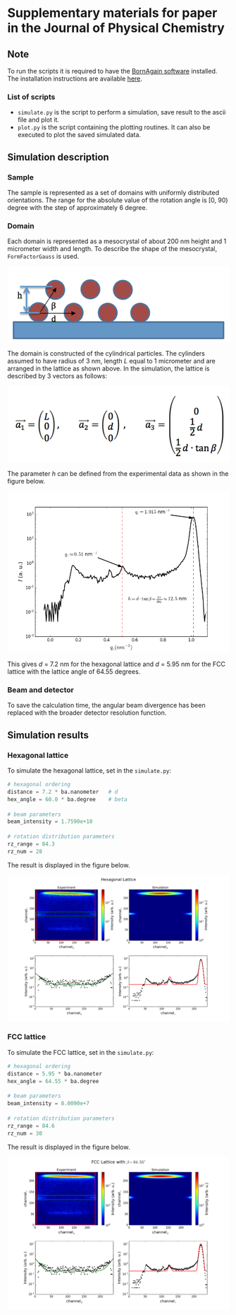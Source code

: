 # Supplementary materials for paper in the Journal of Physical Chemistry

## Note

To run the scripts it is required to have the [BornAgain software](http://bornagainproject.org/) installed. The installation instructions are available [here](http://bornagainproject.org/documentation/installation).

### List of scripts

- `simulate.py` is the script to perform a simulation, save result to the ascii file and plot it.
- `plot.py`  is the script containing the plotting routines. It can also be executed to plot the saved simulated data.

## Simulation description
### Sample

The sample is represented as a set of domains with uniformly distributed orientations. The range for the absolute value of the rotation angle is [0, 90) degree with the step of approximately 6 degree.

### Domain

Each domain is represented as a mesocrystal of about 200 nm height and 1 micrometer width and length. To describe the shape of the mesocrystal, `FormFactorGauss` is used. 

![Lattice schematics.](img/lattice.png) 

The domain is constructed of the cylindrical particles. The cylinders assumed to have radius of 3 nm, length *L* equal to 1 micrometer and are arranged in the lattice as shown above. In the simulation, the lattice is described by 3 vectors as follows:

![Lattice vectors.](img/vectors.png)  

The parameter *h* can be defined from the experimental data as shown in the figure below.

![Calibration.](img/calibration.png)

This gives *d* = 7.2 nm for the hexagonal lattice and *d* = 5.95 nm for the FCC lattice with the lattice angle of 64.55 degrees. 

### Beam and detector

To save the calculation time, the angular beam divergence has been replaced with the broader detector resolution function.

## Simulation results

### Hexagonal lattice
To simulate the hexagonal lattice, set in the `simulate.py`:

```python
# hexagonal ordering
distance = 7.2 * ba.nanometer   # d
hex_angle = 60.0 * ba.degree	# beta

# beam parameters
beam_intensity = 1.7590e+10     

# rotation distribution parameters
rz_range = 84.3 
rz_num = 28    
```

The result is displayed in the figure below.

![Hexagonal lattice](img/hexagonal.png)

### FCC lattice

To simulate the FCC lattice, set in the `simulate.py`:

```python
# hexagonal ordering
distance = 5.95 * ba.nanometer   
hex_angle = 64.55 * ba.degree

# beam parameters
beam_intensity = 8.0090e+7     

# rotation distribution parameters
rz_range = 84.6 
rz_num = 30    
```

The result is displayed in the figure below.

![Hexagonal lattice](img/fcc.png)

